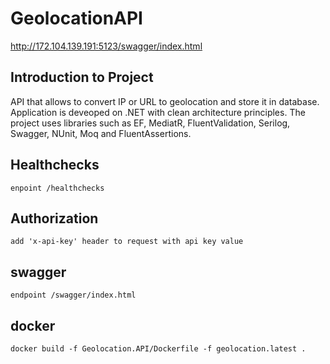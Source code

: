 # GeolocationAPI
http://172.104.139.191:5123/swagger/index.html

## Introduction to Project
API that allows to convert IP or URL to geolocation and store it in database. Application is deveoped on .NET with clean architecture principles. The project uses libraries  such as EF, MediatR, FluentValidation, Serilog, Swagger, NUnit, Moq and FluentAssertions.

## Healthchecks
``` enpoint /healthchecks ```

## Authorization

``` add 'x-api-key' header to request with api key value ```

## swagger

``` endpoint /swagger/index.html ```

## docker

``` docker build -f Geolocation.API/Dockerfile -f geolocation.latest . ```
